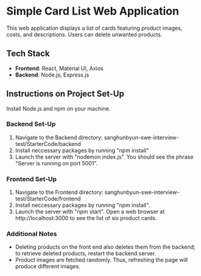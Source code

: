 # Simple Card List Web Application 
This web application displays a list of cards featuring product images, costs, and descriptions. Users can delete unwanted products. 

## Tech Stack 
- **Frontend**: React, Material UI, Axios
- **Backend**: Node.js, Express.js

## Instructions on Project Set-Up
Install Node.js and npm on your machine. 

### Backend Set-Up

1. Navigate to the Backend directory: sanghunbyun-swe-interview-test/StarterCode/backend
2. Install neccessary packages by running "npm install"
3. Launch the server with "nodemon index.js". You should see the phrase "Server is running on port 5001".

### Frontend Set-Up
1. Navigate to the Frontend directory: sanghunbyun-swe-interview-test/StarterCode/frontend
2. Install neccessary packages by running "npm install".
3. Launch the server with "npm start". Open a web browser at http://localhost:3000 to see the list of six product cards. 

### Additional Notes
- Deleting products on the front end also deletes them from the backend; to retrieve deleted products, restart the backend server. 
- Product images are fetched randomly. Thus, refreshing the page will produce different images. 
